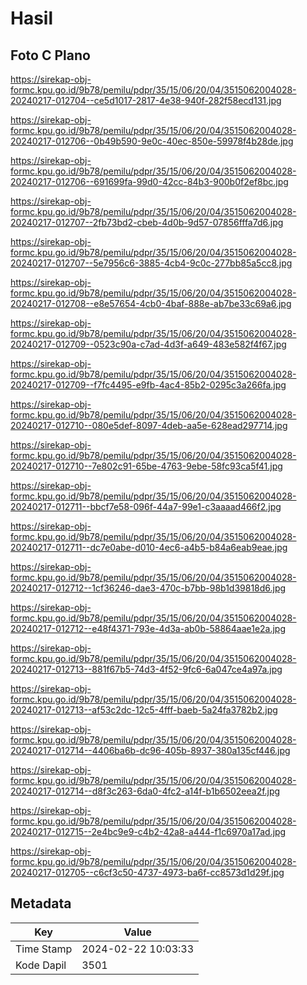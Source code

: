 # Hasil

## Foto C Plano

https://sirekap-obj-formc.kpu.go.id/9b78/pemilu/pdpr/35/15/06/20/04/3515062004028-20240217-012704--ce5d1017-2817-4e38-940f-282f58ecd131.jpg

https://sirekap-obj-formc.kpu.go.id/9b78/pemilu/pdpr/35/15/06/20/04/3515062004028-20240217-012706--0b49b590-9e0c-40ec-850e-59978f4b28de.jpg

https://sirekap-obj-formc.kpu.go.id/9b78/pemilu/pdpr/35/15/06/20/04/3515062004028-20240217-012706--691699fa-99d0-42cc-84b3-900b0f2ef8bc.jpg

https://sirekap-obj-formc.kpu.go.id/9b78/pemilu/pdpr/35/15/06/20/04/3515062004028-20240217-012707--2fb73bd2-cbeb-4d0b-9d57-07856fffa7d6.jpg

https://sirekap-obj-formc.kpu.go.id/9b78/pemilu/pdpr/35/15/06/20/04/3515062004028-20240217-012707--5e7956c6-3885-4cb4-9c0c-277bb85a5cc8.jpg

https://sirekap-obj-formc.kpu.go.id/9b78/pemilu/pdpr/35/15/06/20/04/3515062004028-20240217-012708--e8e57654-4cb0-4baf-888e-ab7be33c69a6.jpg

https://sirekap-obj-formc.kpu.go.id/9b78/pemilu/pdpr/35/15/06/20/04/3515062004028-20240217-012709--0523c90a-c7ad-4d3f-a649-483e582f4f67.jpg

https://sirekap-obj-formc.kpu.go.id/9b78/pemilu/pdpr/35/15/06/20/04/3515062004028-20240217-012709--f7fc4495-e9fb-4ac4-85b2-0295c3a266fa.jpg

https://sirekap-obj-formc.kpu.go.id/9b78/pemilu/pdpr/35/15/06/20/04/3515062004028-20240217-012710--080e5def-8097-4deb-aa5e-628ead297714.jpg

https://sirekap-obj-formc.kpu.go.id/9b78/pemilu/pdpr/35/15/06/20/04/3515062004028-20240217-012710--7e802c91-65be-4763-9ebe-58fc93ca5f41.jpg

https://sirekap-obj-formc.kpu.go.id/9b78/pemilu/pdpr/35/15/06/20/04/3515062004028-20240217-012711--bbcf7e58-096f-44a7-99e1-c3aaaad466f2.jpg

https://sirekap-obj-formc.kpu.go.id/9b78/pemilu/pdpr/35/15/06/20/04/3515062004028-20240217-012711--dc7e0abe-d010-4ec6-a4b5-b84a6eab9eae.jpg

https://sirekap-obj-formc.kpu.go.id/9b78/pemilu/pdpr/35/15/06/20/04/3515062004028-20240217-012712--1cf36246-dae3-470c-b7bb-98b1d39818d6.jpg

https://sirekap-obj-formc.kpu.go.id/9b78/pemilu/pdpr/35/15/06/20/04/3515062004028-20240217-012712--e48f4371-793e-4d3a-ab0b-58864aae1e2a.jpg

https://sirekap-obj-formc.kpu.go.id/9b78/pemilu/pdpr/35/15/06/20/04/3515062004028-20240217-012713--881f67b5-74d3-4f52-9fc6-6a047ce4a97a.jpg

https://sirekap-obj-formc.kpu.go.id/9b78/pemilu/pdpr/35/15/06/20/04/3515062004028-20240217-012713--af53c2dc-12c5-4fff-baeb-5a24fa3782b2.jpg

https://sirekap-obj-formc.kpu.go.id/9b78/pemilu/pdpr/35/15/06/20/04/3515062004028-20240217-012714--4406ba6b-dc96-405b-8937-380a135cf446.jpg

https://sirekap-obj-formc.kpu.go.id/9b78/pemilu/pdpr/35/15/06/20/04/3515062004028-20240217-012714--d8f3c263-6da0-4fc2-a14f-b1b6502eea2f.jpg

https://sirekap-obj-formc.kpu.go.id/9b78/pemilu/pdpr/35/15/06/20/04/3515062004028-20240217-012715--2e4bc9e9-c4b2-42a8-a444-f1c6970a17ad.jpg

https://sirekap-obj-formc.kpu.go.id/9b78/pemilu/pdpr/35/15/06/20/04/3515062004028-20240217-012705--c6cf3c50-4737-4973-ba6f-cc8573d1d29f.jpg


## Metadata

| Key        | Value               |
| ---------- | ------------------- |
| Time Stamp | 2024-02-22 10:03:33 |
| Kode Dapil | 3501                |



